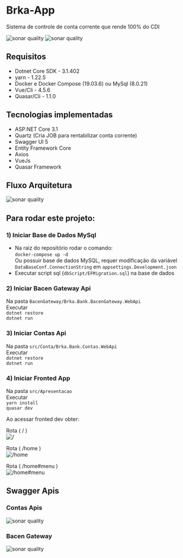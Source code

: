 # Brka-App
 Sistema de controle de conta corrente que rende 100% do CDI

![sonar quality](badges/measure.svg)
![sonar quality](badges/sonarAnalysis.png)

## Requisitos
- Dotnet Core SDK - 3.1.402  
- yarn - 1.22.5  
- Docker e Docker Compose (19.03.6) ou MySql (8.0.21)  
- Vue/Cli - 4.5.6  
- Quasar/Cli - 1.1.0  

 ## Tecnologias implementadas
 - ASP.NET Core 3.1  
 - Quartz (Cria JOB para rentabilizar conta corrente)  
 - Swagger UI 5  
 - Entity Framework Core  
 - Axios  
 - VueJs  
 - Quasar Framework  

## Fluxo Arquitetura  
![sonar quality](badges/fluxoDiagram.png)

## Para rodar este projeto:  

### 1) Iniciar Base de Dados MySql  
- Na raiz do repositório rodar o comando:  
`docker-compose up -d`  
Ou possuir base de dados MySQL, requer modificação da variável `DataBaseConf.ConnectionString` em `appsettings.Development.json`  
- Executar script sql (`dbScript/EFMigration.sql`) na base de dados 


### 2) Iniciar Bacen Gateway Api
Na pasta `BacenGateway/Brka.Bank.BacenGateway.WebApi`  
Executar  
`dotnet restore`  
`dotnet run`  

### 3) Iniciar Contas Api
Na pasta `src/Conta/Brka.Bank.Contas.WebApi`  
Executar  
`dotnet restore`  
`dotnet run`  

### 4) Iniciar Fronted App
Na pasta `src/Apresentacao`  
Executar  
`yarn install`  
`quasar dev`  
  
Ao acessar fronted dev obter:  
  
Rota ( / )  
![/](src/Apresentacao/docs/tela01.png)

Rota ( /home )  
![/home](src/Apresentacao/docs/tela02.png)

Rota ( /home#menu )  
![/home#menu](src/Apresentacao/docs/tela03.png)

## Swagger Apis  

### Contas Apis  
![sonar quality](badges/apiBacenGateway.png)  

### Bacen Gateway  
![sonar quality](badges/apiContas.png)  